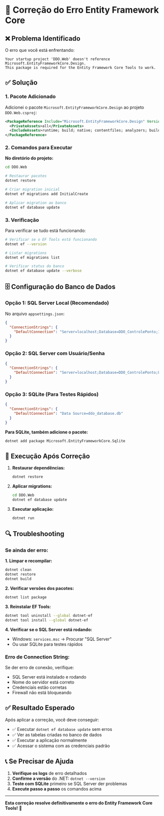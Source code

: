 # 🔧 Correção do Erro Entity Framework Core

## ❌ Problema Identificado

O erro que você está enfrentando:
```
Your startup project 'DDO.Web' doesn't reference Microsoft.EntityFrameworkCore.Design. 
This package is required for the Entity Framework Core Tools to work.
```

## ✅ Solução

### **1. Pacote Adicionado**
Adicionei o pacote `Microsoft.EntityFrameworkCore.Design` ao projeto `DDO.Web.csproj`:

```xml
<PackageReference Include="Microsoft.EntityFrameworkCore.Design" Version="8.0.10">
  <PrivateAssets>all</PrivateAssets>
  <IncludeAssets>runtime; build; native; contentfiles; analyzers; buildtransitive</IncludeAssets>
</PackageReference>
```

### **2. Comandos para Executar**

**No diretório do projeto:**
```bash
cd DDO.Web

# Restaurar pacotes
dotnet restore

# Criar migration inicial
dotnet ef migrations add InitialCreate

# Aplicar migration ao banco
dotnet ef database update
```

### **3. Verificação**

Para verificar se tudo está funcionando:
```bash
# Verificar se o EF Tools está funcionando
dotnet ef --version

# Listar migrations
dotnet ef migrations list

# Verificar status do banco
dotnet ef database update --verbose
```

## 🗄️ Configuração do Banco de Dados

### **Opção 1: SQL Server Local (Recomendado)**
No arquivo `appsettings.json`:
```json
{
  "ConnectionStrings": {
    "DefaultConnection": "Server=localhost;Database=DDO_ControlePonto;Integrated Security=true;TrustServerCertificate=true;MultipleActiveResultSets=true"
  }
}
```

### **Opção 2: SQL Server com Usuário/Senha**
```json
{
  "ConnectionStrings": {
    "DefaultConnection": "Server=localhost;Database=DDO_ControlePonto;User Id=sa;Password=SuaSenha123;TrustServerCertificate=true;MultipleActiveResultSets=true"
  }
}
```

### **Opção 3: SQLite (Para Testes Rápidos)**
```json
{
  "ConnectionStrings": {
    "DefaultConnection": "Data Source=ddo_database.db"
  }
}
```

**Para SQLite, também adicione o pacote:**
```bash
dotnet add package Microsoft.EntityFrameworkCore.Sqlite
```

## 🚀 Execução Após Correção

1. **Restaurar dependências:**
   ```bash
   dotnet restore
   ```

2. **Aplicar migrations:**
   ```bash
   cd DDO.Web
   dotnet ef database update
   ```

3. **Executar aplicação:**
   ```bash
   dotnet run
   ```

## 🔍 Troubleshooting

### **Se ainda der erro:**

**1. Limpar e recompilar:**
```bash
dotnet clean
dotnet restore
dotnet build
```

**2. Verificar versões dos pacotes:**
```bash
dotnet list package
```

**3. Reinstalar EF Tools:**
```bash
dotnet tool uninstall --global dotnet-ef
dotnet tool install --global dotnet-ef
```

**4. Verificar se o SQL Server está rodando:**
- Windows: `services.msc` → Procurar "SQL Server"
- Ou usar SQLite para testes rápidos

### **Erro de Connection String:**
Se der erro de conexão, verifique:
- SQL Server está instalado e rodando
- Nome do servidor está correto
- Credenciais estão corretas
- Firewall não está bloqueando

## ✅ Resultado Esperado

Após aplicar a correção, você deve conseguir:
- ✅ Executar `dotnet ef database update` sem erros
- ✅ Ver as tabelas criadas no banco de dados
- ✅ Executar a aplicação normalmente
- ✅ Acessar o sistema com as credenciais padrão

## 📞 Se Precisar de Ajuda

1. **Verifique os logs** de erro detalhados
2. **Confirme a versão** do .NET: `dotnet --version`
3. **Teste com SQLite** primeiro se SQL Server der problemas
4. **Execute passo a passo** os comandos acima

---

**Esta correção resolve definitivamente o erro do Entity Framework Core Tools!** 🎯
